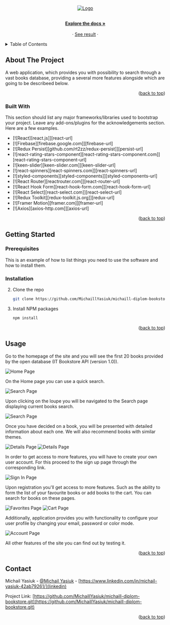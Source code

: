 <a name="readme-top"></a>

<br />
<div align="center">
  <a href="https://michaillyasiuk.github.io/michaill-diplom-bookstore/">
    <img src="images/logo.png" alt="Logo" >
  </a>

  <p align="center">
       <br />
    <a href="https://github.com/MichaillYasiuk/michaill-diplom-bookstore.git"><strong>Explore the docs »</strong></a>
    <br />
    <br />
    ·
    <a href="https://michaillyasiuk.github.io/michaill-diplom-bookstore/">See result</a>
    ·

  </p>
</div>

<details>
  <summary>Table of Contents</summary>
  <ol>
    <li>
      <a href="#about-the-project">About The Project</a>
      <ul>
        <li><a href="#built-with">Built With</a></li>
      </ul>
    </li>
    <li>
      <a href="#getting-started">Getting Started</a>
      <ul>
        <li><a href="#prerequisites">Prerequisites</a></li>
        <li><a href="#installation">Installation</a></li>
      </ul>
    </li>
    <li><a href="#usage">Usage</a></li>
    <li><a href="#contact">Contact</a></li>
  </ol>
</details>

## About The Project

A web application, which provides you with possibility to search through a vast books database, providing a several more features alongside which are going to be describeed below.

<p align="right">(<a href="#readme-top">back to top</a>)</p>

### Built With

This section should list any major frameworks/libraries used to bootstrap your project. Leave any add-ons/plugins for the acknowledgements section. Here are a few examples.

- [![React][react.js]][react-url]
- [![Firebase][firebase.google.com]][firebase-url]
- [![Redux Persist][github.com/rt2zz/redux-persist]][persist-url]
- [![react-rating-stars-component][react-rating-stars-component.com]][react-rating-stars-component-url]
- [![keen-slider][keen-slider.com]][keen-slider-url]
- [![react-spinners][react-spinners.com]][react-spinners-url]
- [![styled-components][styled-components]][styled-components-url]
- [![React Router][reactrouter.com]][react-router-url]
- [![React Hook Form][react-hook-form.com]][react-hook-form-url]
- [![React Select][react-select.com]][react-select-url]
- [![Redux Toolkit][redux-toolkit.js.org]][redux-url]
- [![Framer Motion][framer.com]][framer-url]
- [![Axios][axios-http.com]][axios-url]

<p align="right">(<a href="#readme-top">back to top</a>)</p>

## Getting Started

### Prerequisites

This is an example of how to list things you need to use the software and how to install them.

### Installation

2. Clone the repo
   ```sh
   git clone https://github.com/MichaillYasiuk/michaill-diplom-bookstore.git
   ```
3. Install NPM packages
   ```sh
   npm install
   ```
   <p align="right">(<a href="#readme-top">back to top</a>)</p>

<!-- USAGE EXAMPLES -->

## Usage

Go to the homepage of the site and you will see the first 20 books provided by the open database (IT Bookstore API (version 1.0)).

<img src="images/main-page.jpg" alt="Home Page" >

On the Home page you can use a quick search.

<img src="images/search-form.jpg" alt="Search Page" >

Upon clicking on the loupe you will be navigated to the Search page displaying current books search.

<img src="images/search-page.jpg" alt="Search Page" >

Once you have decided on a book, you will be presented with detailed information about each one. We will also recommend books with similar themes.

<img src="images/details-page-part1.jpg" alt="Details Page" >
<img src="images/details-page-part2.jpg" alt="Details Page" >

In order to get access to more features, you will have to create your own user account. For this proceed to the sign up page through the corresponding link.

<img src="images/sign-in-page.jpg" alt="Sign In Page" >

Upon registration you'll get access to more features. Such as the ability to form the list of your favourite books or add books to the cart. You can search for books on these pages.

<img src="images/favorites-page.jpg" alt="Favorites Page" >
<img src="images/cart-page.jpg" alt="Cart Page" >

Additionally, application provides you with functionality to configure your user profile by changing your email, password or color mode.

<img src="images/account-page.jpg" alt="Account Page" >

All other features of the site you can find out by testing it.

<p align="right">(<a href="#readme-top">back to top</a>)</p>

## Contact

Michail Yasiuk - [@Michail Yasiuk](telegram) - [https://www.linkedin.com/in/michail-yasiuk-42ab79261/](linkedin)

Project Link: [https://github.com/MichaillYasiuk/michaill-diplom-bookstore.git](https://github.com/MichaillYasiuk/michaill-diplom-bookstore.git)

<p align="right">(<a href="#readme-top">back to top</a>)</p>
